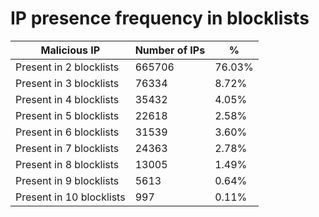 # IP presence frequency in blocklists
| Malicious IP | Number of IPs | % |
|----|----|----|
| Present in 2 blocklists | 665706 | 76.03% |
| Present in 3 blocklists | 76334 | 8.72% |
| Present in 4 blocklists | 35432 | 4.05% |
| Present in 5 blocklists | 22618 | 2.58% |
| Present in 6 blocklists | 31539 | 3.60% |
| Present in 7 blocklists | 24363 | 2.78% |
| Present in 8 blocklists | 13005 | 1.49% |
| Present in 9 blocklists | 5613 | 0.64% |
| Present in 10 blocklists | 997 | 0.11% |

